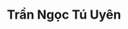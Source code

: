 ---
layout: album_gallery
resource: instagram
title: "Trần Ngọc Tú Uyên"
description: "Instagram albums of Trần Ngọc Tú Uyên</br>. Username: uyntu.tr"
active: gallery
images:
- image_path: /uyntu.tr/-1/20230616_192131_354189925_1578001239357449_1819558674317395262_n.jpg
  gallery-folder: /gallery/uyntu.tr/-1/
  gallery-name: -1
  gallery-date: April 2025
- image_path: /uyntu.tr/0/20241225_185545_471570958_1264441034638401_8311827662728078418_n.jpg
  gallery-folder: /gallery/uyntu.tr/0/
  gallery-name: 0
  gallery-date: April 2025
- image_path: /uyntu.tr/1/20241027_184940_464667531_17970567968801078_8315026452753687902_n.jpg
  gallery-folder: /gallery/uyntu.tr/1/
  gallery-name: 1
  gallery-date: April 2025
- image_path: /uyntu.tr/9/20240211_195442_469099038_17975409428801078_5955353847544881580_n.jpg
  gallery-folder: /gallery/uyntu.tr/9/
  gallery-name: 9
  gallery-date: April 2025
---